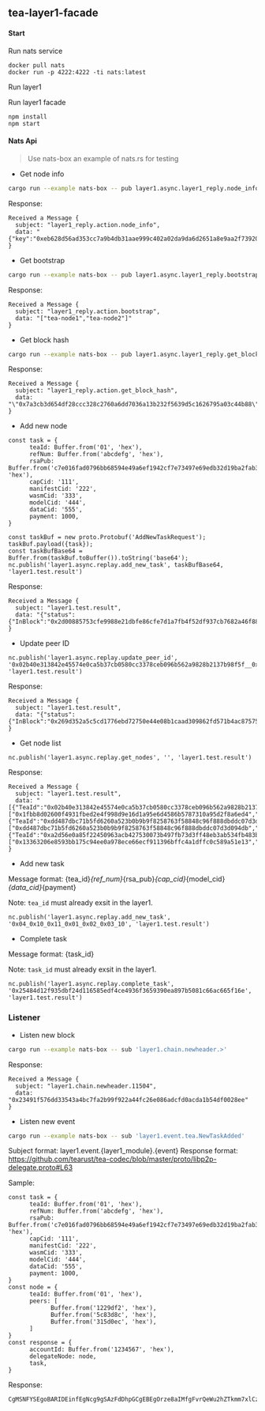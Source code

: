 ## tea-layer1-facade

#### Start

Run nats service
```
docker pull nats
docker run -p 4222:4222 -ti nats:latest
```

Run layer1

Run layer1 facade
```
npm install
npm start
```

#### Nats Api
> Use nats-box an example of nats.rs for testing

- Get node info
```bash
cargo run --example nats-box -- pub layer1.async.layer1_reply.node_info eb628d56ad353cc7a9b4db31aae999c402a02da9da6d2651a8e9aa2f73920b95
```

Response:
```
Received a Message {
  subject: "layer1_reply.action.node_info",
  data: "{"key":"0xeb628d56ad353cc7a9b4db31aae999c402a02da9da6d2651a8e9aa2f73920b95","amt":321}"
}
```

- Get bootstrap
```bash
cargo run --example nats-box -- pub layer1.async.layer1_reply.bootstrap 123
```

Response:
```
Received a Message {
  subject: "layer1_reply.action.bootstrap",
  data: "["tea-node1","tea-node2"]"
}
```

- Get block hash
```bash
cargo run --example nats-box -- pub layer1.async.layer1_reply.get_block_hash 10
```

Response:
```
Received a Message {
  subject: "layer1_reply.action.get_block_hash",
  data: "\"0x7a3cb3d654df28ccc328c2760a6dd7036a13b232f5639d5c1626795a03c44b88\""
}
```

- Add new node
```
const task = {
      teaId: Buffer.from('01', 'hex'),
      refNum: Buffer.from('abcdefg', 'hex'),
      rsaPub: Buffer.from('c7e016fad0796bb68594e49a6ef1942cf7e73497e69edb32d19ba2fab3696596', 'hex'),
      capCid: '111',
      manifestCid: '222',
      wasmCid: '333',
      modelCid: '444',
      dataCid: '555',
      payment: 1000,
}

const taskBuf = new proto.Protobuf('AddNewTaskRequest');
taskBuf.payload({task});
const taskBufBase64 = Buffer.from(taskBuf.toBuffer()).toString('base64');
nc.publish('layer1.async.replay.add_new_task', taskBufBase64, 'layer1.test.result')
```

Response:
```
Received a Message {
  subject: "layer1.test.result",
  data: "{"status":{"InBlock":"0x2d00885753cfe9988e21dbfe86cfe7d1a7fb4f52df937cb7682a46f88bc6e10b"},"tea_id":"0x02b40e313842e45574e0ca5b37cb0580cc3378ceb096b562a9828b2137b98f5f"}"
}
```

- Update peer ID
```
nc.publish('layer1.async.replay.update_peer_id', '0x02b40e313842e45574e0ca5b37cb0580cc3378ceb096b562a9828b2137b98f5f__0x1fbb8d02600f4931fbed2e4f998d9e16d1a95e6d4586b5787310a95d2f8a6ed4_0xa555a7e72e9810dde46ca653d56956a2d6e88bb3896038f19674bd3b02d94d18', 'layer1.test.result')
```

Response:
```
Received a Message {
  subject: "layer1.test.result",
  data: "{"status":{"InBlock":"0x269d352a5c5cd1776ebd72750e44e08b1caad309862fd571b4ac87575ae0f10c"},"tea_id":"0x02b40e313842e45574e0ca5b37cb0580cc3378ceb096b562a9828b2137b98f5f"}"
}
```

- Get node list
```
nc.publish('layer1.async.replay.get_nodes', '', 'layer1.test.result')
```

Response:
```
Received a Message {
  subject: "layer1.test.result",
  data: "[{"TeaId":"0x02b40e313842e45574e0ca5b37cb0580cc3378ceb096b562a9828b2137b98f5f","Peers":["0x1fbb8d02600f4931fbed2e4f998d9e16d1a95e6d4586b5787310a95d2f8a6ed4","0xa555a7e72e9810dde46ca653d56956a2d6e88bb3896038f19674bd3b02d94d18"]},{"TeaId":"0xdd487dbc71b5fd6260a523b0b9b9f8258763f58848c96f888dbddc07d3d094db","Peers":["0xdd487dbc71b5fd6260a523b0b9b9f8258763f58848c96f888dbddc07d3d094db","0x316ca2db416e37a37d2d2aa57a07aaffb1ac65ad4bf8fa4367c1e1edce9f60d6"]},{"TeaId":"0xa2d56e0a85f22450963acb427530073b497fb73d3ff48eb3ab534fb483b7e412","Peers":["0x13363206e8593bb175c94ee0a978ece66ecf911396bffc4a1dffc0c589a51e13","0x02b40e313842e45574e0ca5b37cb0580cc3378ceb096b562a9828b2137b98f5f","0x4b60d01ac2e35e9067358342b228d96e2fb0e8ad801d99de34cdbaaa53cd7965"]}]"
}
```

- Add new task

Message format: {tea_id}_{ref_num}_{rsa_pub}_{cap_cid}_{model_cid}_{data_cid}_{payment}

Note: `tea_id` must already exsit in the layer1.

```
nc.publish('layer1.async.replay.add_new_task', '0x04_0x10_0x11_0x01_0x02_0x03_10', 'layer1.test.result')
```

- Complete task

Message format: {task_id}

Note: `task_id` must already exsit in the layer1.

```
nc.publish('layer1.async.replay.complete_task', '0x25484d12f935dbf24d116585edf4ce4936f3659390ea897b5081c66ac665f16e', 'layer1.test.result')
```

### Listener

- Listen new block
```bash
cargo run --example nats-box -- sub 'layer1.chain.newheader.>'
```

Response:
```
Received a Message {
  subject: "layer1.chain.newheader.11504",
  data: "0x23491f576dd33543a4bc7fa2b99f922a44fc26e086adcfd0acda1b54df0028ee"
}
```

- Listen new event

```bash
cargo run --example nats-box -- sub 'layer1.event.tea.NewTaskAdded'
```

Subject format: layer1.event.{layer1_module}.{event}
Response format: https://github.com/tearust/tea-codec/blob/master/proto/libp2p-delegate.proto#L63

Sample:
```
const task = {
      teaId: Buffer.from('01', 'hex'),
      refNum: Buffer.from('abcdefg', 'hex'),
      rsaPub: Buffer.from('c7e016fad0796bb68594e49a6ef1942cf7e73497e69edb32d19ba2fab3696596', 'hex'),
      capCid: '111',
      manifestCid: '222',
      wasmCid: '333',
      modelCid: '444',
      dataCid: '555',
      payment: 1000,
}
const node = {
      teaId: Buffer.from('01', 'hex'),
      peers: [
            Buffer.from('1229df2', 'hex'),
            Buffer.from('5c83d8c', 'hex'),
            Buffer.from('315d0ec', 'hex'),
      ]
}
const response = {
      accountId: Buffer.from('1234567', 'hex'),
      delegateNode: node,
      task,
}
```

Response:
```
CgMSNFYSEgoBARIDEinfEgNcg9gSAzFdDhpGCgEBEgOrze8aIMfgFvrQeWu2hZTkmm7xlCz35zSX5p7bMtGbovqzaWWWIgMxMTEqAzIyMjIDMzMzOgM0NDRCAzU1NUjoBw==
```